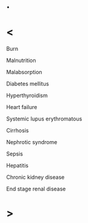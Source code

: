 # .

# <

Burn

Malnutrition

Malabsorption

Diabetes mellitus

Hyperthyroidism

Heart failure

Systemic lupus erythromatous

Cirrhosis

Nephrotic syndrome

Sepsis

Hepatitis

Chronic kidney disease

End stage renal disease

# >
